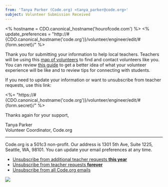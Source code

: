 ```yaml
---
from: 'Tanya Parker (Code.org) <tanya_parker@code.org>'
subject: Volunteer Submission Received
---
```

<% hostname = CDO.canonical_hostname('hourofcode.com') %>
<% update_preferences = "http://#{CDO.canonical_hostname('code.org')}/volunteer/engineer/edit/#{form.secret}/" %>

Thank you for submitting your information to help local teachers. Teachers will be using this [map of volunteers](https://code.org/volunteer/local) to find and contact volunteers like you. You can review [this guide](https://code.org/volunteer/guide) to get a better idea of what your volunteer experience will be like and to review tips for connecting with students.

If you need to update your information or want to unsubscribe from teacher requests, use this link:

<%= "https://#{CDO.canonical_hostname('code.org')}/volunteer/engineer/edit/#{form.secret}/" %>

Thanks again for your support,

Tanya Parker<br/>
Volunteer Coordinator, Code.org

<hr/>

Code.org is a 501c3 non-profit. Our address is 1301 5th Ave, Suite 1225, Seattle, WA, 98101. You can update your email preferences at any time.

- [Unsubscribe from additional teacher requests **this year**](<%= update_preferences %>)
- [Unsubscribe from teacher requests **forever**](<%= update_preferences %>)
- [Unsubscribe from all Code.org emails](<%= unsubscribe_link %>)

![](<%= tracking_pixel %>)
